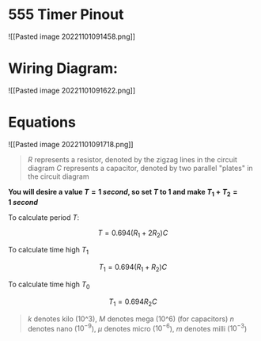 # 555 Timer Pinout

![[Pasted image 20221101091458.png]]

# Wiring Diagram: 

![[Pasted image 20221101091622.png]]

# Equations

![[Pasted image 20221101091718.png]]

> $R$ represents a resistor, denoted by the zigzag lines in the circuit diagram
> $C$ represents a capacitor, denoted by two parallel "plates" in the circuit diagram

**You will desire a value $T = 1 \ second$, so set $T$ to 1 and make $T_1 + T_2 = 1 \ second$**

To calculate period $T$:

$$
T = 0.694(R_1 + 2R_2)C
$$

To calculate time high $T_1$

$$
T_1=0.694(R_1+R_2)C
$$

To calculate time high $T_0$

$$
T_1=0.694R_2C
$$

> $k$ denotes kilo (10^3), $M$ denotes mega (10^6) (for capacitors)
> $n$ denotes nano ($10^{-9}$), $\mu$ denotes micro ($10^{-6}$), $m$ denotes milli ($10^{-3}$)
